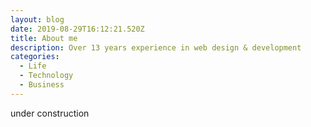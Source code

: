 ```yaml
---
layout: blog
date: 2019-08-29T16:12:21.520Z
title: About me
description: Over 13 years experience in web design & development
categories:
  - Life
  - Technology
  - Business
---
```

under construction
